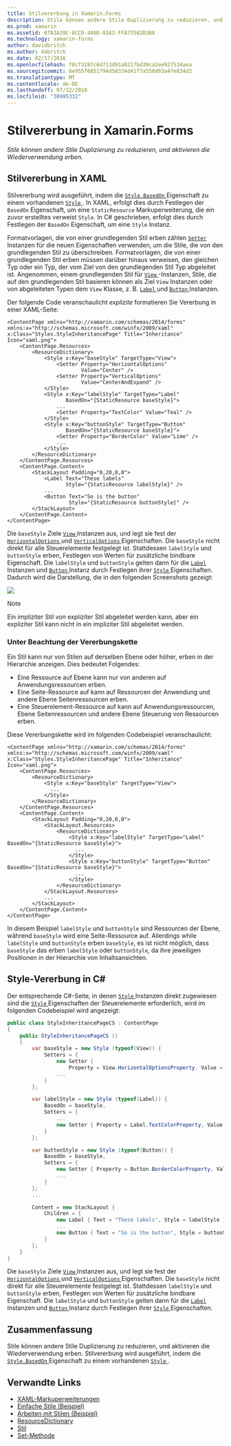 ```yaml
---
title: Stilvererbung in Xamarin.Forms
description: Stile können andere Stile Duplizierung zu reduzieren, und aktivieren die Wiederverwendung erben. In diesem Artikel wird erläutert, wie stilvererbung in einer Xamarin.Forms-Anwendung ausgeführt wird.
ms.prod: xamarin
ms.assetid: 67A3A39C-8CC0-446D-8162-FFA73582D3B8
ms.technology: xamarin-forms
author: davidbritch
ms.author: dabritch
ms.date: 02/17/2016
ms.openlocfilehash: f8cf3287c6d713d91a0217bd30ca2ee927534aea
ms.sourcegitcommit: 6e955f6851794d58334d41f7a550d93a47e834d2
ms.translationtype: MT
ms.contentlocale: de-DE
ms.lasthandoff: 07/12/2018
ms.locfileid: "38995332"
---
```

# <a name="style-inheritance-in-xamarinforms"></a>Stilvererbung in Xamarin.Forms

_Stile können andere Stile Duplizierung zu reduzieren, und aktivieren die Wiederverwendung erben._

## <a name="style-inheritance-in-xaml"></a>Stilvererbung in XAML

Stilvererbung wird ausgeführt, indem die [ `Style.BasedOn` ](xref:Xamarin.Forms.Style.BasedOn) Eigenschaft zu einem vorhandenen [ `Style` ](xref:Xamarin.Forms.Style). In XAML, erfolgt dies durch Festlegen der `BasedOn` Eigenschaft, um eine `StaticResource` Markuperweiterung, die ein zuvor erstelltes verweist `Style`. In C# geschrieben, erfolgt dies durch Festlegen der `BasedOn` Eigenschaft, um eine `Style` Instanz.

Formatvorlagen, die von einer grundlegenden Stil erben zählen [ `Setter` ](xref:Xamarin.Forms.Setter) Instanzen für die neuen Eigenschaften verwenden, um die Stile, die von den grundlegenden Stil zu überschreiben. Formatvorlagen, die von einer grundlegenden Stil erben müssen darüber hinaus verweisen, den gleichen Typ oder ein Typ, der vom Ziel von den grundlegenden Stil Typ abgeleitet ist. Angenommen, einem grundlegenden Stil für [ `View` ](xref:Xamarin.Forms.View) -Instanzen, Stile, die auf den grundlegenden Stil basieren können als Ziel `View` Instanzen oder von abgeleiteten Typen dem `View` Klasse, z. B. [ `Label` ](xref:Xamarin.Forms.Label) und [ `Button` ](xref:Xamarin.Forms.Button) Instanzen.

Der folgende Code veranschaulicht *explizite* formatieren Sie Vererbung in einer XAML-Seite:

```xaml
<ContentPage xmlns="http://xamarin.com/schemas/2014/forms" xmlns:x="http://schemas.microsoft.com/winfx/2009/xaml" x:Class="Styles.StyleInheritancePage" Title="Inheritance" Icon="xaml.png">
    <ContentPage.Resources>
        <ResourceDictionary>
            <Style x:Key="baseStyle" TargetType="View">
                <Setter Property="HorizontalOptions"
                        Value="Center" />
                <Setter Property="VerticalOptions"
                        Value="CenterAndExpand" />
            </Style>
            <Style x:Key="labelStyle" TargetType="Label"
                   BasedOn="{StaticResource baseStyle}">
                ...
                <Setter Property="TextColor" Value="Teal" />
            </Style>
            <Style x:Key="buttonStyle" TargetType="Button"
                   BasedOn="{StaticResource baseStyle}">
                <Setter Property="BorderColor" Value="Lime" />
                ...
            </Style>
        </ResourceDictionary>
    </ContentPage.Resources>
    <ContentPage.Content>
        <StackLayout Padding="0,20,0,0">
            <Label Text="These labels"
                   Style="{StaticResource labelStyle}" />
            ...
            <Button Text="So is the button"
                    Style="{StaticResource buttonStyle}" />
        </StackLayout>
    </ContentPage.Content>
</ContentPage>
```

Die `baseStyle` Ziele [ `View` ](xref:Xamarin.Forms.View) Instanzen aus, und legt sie fest der [ `HorizontalOptions` ](xref:Xamarin.Forms.View.HorizontalOptions) und [ `VerticalOptions` ](xref:Xamarin.Forms.View.VerticalOptions) Eigenschaften. Die `baseStyle` nicht direkt für alle Steuerelemente festgelegt ist. Stattdessen `labelStyle` und `buttonStyle` erben, Festlegen von Werten für zusätzliche bindbare Eigenschaft. Die `labelStyle` und `buttonStyle` gelten dann für die [ `Label` ](xref:Xamarin.Forms.Label) Instanzen und [ `Button` ](xref:Xamarin.Forms.Button) Instanz durch Festlegen ihrer [ `Style` ](xref:Xamarin.Forms.VisualElement.Style) Eigenschaften. Dadurch wird die Darstellung, die in den folgenden Screenshots gezeigt:

[![](inheritance-images/style-inheritance.png)](inheritance-images/style-inheritance-large.png#lightbox)

> [!NOTE]
> Ein impliziter Stil von expliziter Stil abgeleitet werden kann, aber ein expliziter Stil kann nicht in ein impliziter Stil abgeleitet werden.

### <a name="respecting-the-inheritance-chain"></a>Unter Beachtung der Vererbungskette

Ein Stil kann nur von Stilen auf derselben Ebene oder höher, erben in der Hierarchie anzeigen. Dies bedeutet Folgendes:

- Eine Ressource auf Ebene kann nur von anderen auf Anwendungsressourcen erben.
- Eine Seite-Ressource auf kann auf Ressourcen der Anwendung und andere Ebene Seitenressourcen erben.
- Eine Steuerelement-Ressource auf kann auf Anwendungsressourcen, Ebene Seitenressourcen und andere Ebene Steuerung von Ressourcen erben.

Diese Vererbungskette wird im folgenden Codebeispiel veranschaulicht:

```xaml
<ContentPage xmlns="http://xamarin.com/schemas/2014/forms" xmlns:x="http://schemas.microsoft.com/winfx/2009/xaml" x:Class="Styles.StyleInheritancePage" Title="Inheritance" Icon="xaml.png">
    <ContentPage.Resources>
        <ResourceDictionary>
            <Style x:Key="baseStyle" TargetType="View">
              ...
            </Style>
        </ResourceDictionary>
    </ContentPage.Resources>
    <ContentPage.Content>
        <StackLayout Padding="0,20,0,0">
            <StackLayout.Resources>
                <ResourceDictionary>
                    <Style x:Key="labelStyle" TargetType="Label" BasedOn="{StaticResource baseStyle}">
                      ...
                    </Style>
                    <Style x:Key="buttonStyle" TargetType="Button" BasedOn="{StaticResource baseStyle}">
                      ...
                    </Style>
                </ResourceDictionary>
            </StackLayout.Resources>
            ...
        </StackLayout>
    </ContentPage.Content>
</ContentPage>
```

In diesem Beispiel `labelStyle` und `buttonStyle` sind Ressourcen der Ebene, während `baseStyle` wird eine Seite-Ressource auf. Allerdings while `labelStyle` und `buttonStyle` erben `baseStyle`, es ist nicht möglich, dass `baseStyle` das erben `labelStyle` oder `buttonStyle`, da ihre jeweiligen Positionen in der Hierarchie von Inhaltsansichten.

## <a name="style-inheritance-in-c35"></a>Style-Vererbung in C&#35;

Der entsprechende C#-Seite, in denen [ `Style` ](xref:Xamarin.Forms.Style) Instanzen direkt zugewiesen sind die [ `Style` ](xref:Xamarin.Forms.VisualElement.Style) Eigenschaften der Steuerelemente erforderlich, wird im folgenden Codebeispiel wird angezeigt:

```csharp
public class StyleInheritancePageCS : ContentPage
{
    public StyleInheritancePageCS ()
    {
        var baseStyle = new Style (typeof(View)) {
            Setters = {
                new Setter {
                    Property = View.HorizontalOptionsProperty, Value = LayoutOptions.Center    },
                ...
            }
        };

        var labelStyle = new Style (typeof(Label)) {
            BasedOn = baseStyle,
            Setters = {
                ...
                new Setter { Property = Label.TextColorProperty, Value = Color.Teal    }
            }
        };

        var buttonStyle = new Style (typeof(Button)) {
            BasedOn = baseStyle,
            Setters = {
                new Setter { Property = Button.BorderColorProperty, Value =    Color.Lime },
                ...
            }
        };
        ...

        Content = new StackLayout {
            Children = {
                new Label { Text = "These labels", Style = labelStyle },
                ...
                new Button { Text = "So is the button", Style = buttonStyle }
            }
        };
    }
}
```

Die `baseStyle` Ziele [ `View` ](xref:Xamarin.Forms.View) Instanzen aus, und legt sie fest der [ `HorizontalOptions` ](xref:Xamarin.Forms.View.HorizontalOptions) und [ `VerticalOptions` ](xref:Xamarin.Forms.View.VerticalOptions) Eigenschaften. Die `baseStyle` nicht direkt für alle Steuerelemente festgelegt ist. Stattdessen `labelStyle` und `buttonStyle` erben, Festlegen von Werten für zusätzliche bindbare Eigenschaft. Die `labelStyle` und `buttonStyle` gelten dann für die [ `Label` ](xref:Xamarin.Forms.Label) Instanzen und [ `Button` ](xref:Xamarin.Forms.Button) Instanz durch Festlegen ihrer [ `Style` ](xref:Xamarin.Forms.VisualElement.Style) Eigenschaften.

## <a name="summary"></a>Zusammenfassung

Stile können andere Stile Duplizierung zu reduzieren, und aktivieren die Wiederverwendung erben. Stilvererbung wird ausgeführt, indem die [ `Style.BasedOn` ](xref:Xamarin.Forms.Style.BasedOn) Eigenschaft zu einem vorhandenen [ `Style` ](xref:Xamarin.Forms.Style).


## <a name="related-links"></a>Verwandte Links

- [XAML-Markuperweiterungen](~/xamarin-forms/xaml/xaml-basics/xaml-markup-extensions.md)
- [Einfache Stile (Beispiel)](https://developer.xamarin.com/samples/xamarin-forms/UserInterface/Styles/BasicStyles/)
- [Arbeiten mit Stilen (Beispiel)](https://developer.xamarin.com/samples/xamarin-forms/WorkingWithStyles/)
- [ResourceDictionary](xref:Xamarin.Forms.ResourceDictionary)
- [Stil](xref:Xamarin.Forms.Style)
- [Set-Methode](xref:Xamarin.Forms.Setter)
